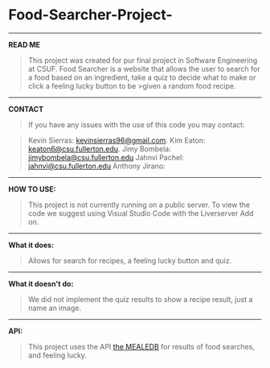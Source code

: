 # Food-Searcher-Project-
---
**READ ME**

>This project was created for pur final project in Software Engineering at CSUF.
>Food Searcher is a website that allows the user to search for a food based on an ingredient, take a quiz to decide what to make or click a feeling lucky button to be >given a random food recipe.
---
**CONTACT**

>If you have any issues with the use of this code you may contact:

>Kevin Sierras: kevinsierras96@gmail.com.
>Kim Eaton: keaton6@csu.fullerton.edu.
>Jimy Bombela: jimybombela@csu.fullerton.edu
>Jahnvi Pachel: jahnvi@csu.fullerton.edu
>Anthony Jirano: 
---
**HOW TO USE:**

>This project is not currently running on a public server.
>To view the code we suggest using Visual Studio Code with the Liverserver Add on.
>
---
**What it does:**

>Allows for search for recipes, a feeling lucky button and quiz.
---
**What it doesn't do:**

>We did not implement the quiz results to show a recipe result, just a name an image. 
---
**API:**

>This project uses the API [the MEALEDB](https://www.themealdb.com/) for results of food searches, and feeling lucky. 
